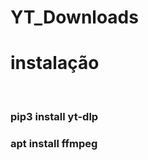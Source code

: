 # YT_Downloads

<h1>instalação</h1>
</br>
<h3>pip3 install yt-dlp</h3>
<h3>apt  install ffmpeg</h3>
